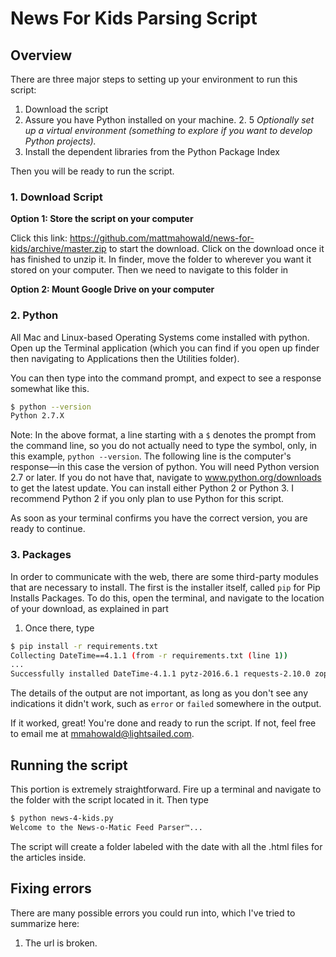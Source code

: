 # News For Kids Parsing Script

## Overview

There are three major steps to setting up your environment to run this script:

1. Download the script
2. Assure you have Python installed on your machine. 
    2. 5 *Optionally set up a virtual environment (something to explore if you want to develop Python projects).*
3. Install the dependent libraries from the Python Package Index

Then you will be ready to run the script.

### 1. Download Script

**Option 1: Store the script on your computer**

Click this link: https://github.com/mattmahowald/news-for-kids/archive/master.zip to start the 
download. Click on the download once it has finished to unzip it. In finder, move the folder
to wherever you want it stored on your computer. Then we need to navigate to 
this folder in 

**Option 2: Mount Google Drive on your computer**


### 2. Python
All Mac and Linux-based Operating Systems come installed with python. Open up the Terminal application (which you can find if you open up finder then navigating to Applications then the Utilities folder). 

You can then type into the command prompt, and expect to see a response somewhat like this.

```sh
$ python --version
Python 2.7.X
```

Note: In the above format, a line starting with a `$` denotes the prompt from the command line, 
so you do not actually need to type the symbol, only, in this example, `python --version`. 
The following line is the computer's response—in this case the version of python. You will 
need Python version 2.7 or later. If you do not have that, navigate to www.python.org/downloads 
to get the latest update. You can install either Python 2 or Python 3. I recommend Python 2 if
you only plan to use Python for this script.

As soon as your terminal confirms you have the correct version, you are ready to continue.

### 3. Packages
In order to communicate with the web, there are some third-party modules that are necessary
to install. The first is the installer itself, called `pip` for Pip Installs Packages. To do
this, open the terminal, and navigate to the location of your download, as explained in part
1. Once there, type 

```sh
$ pip install -r requirements.txt
Collecting DateTime==4.1.1 (from -r requirements.txt (line 1))
...
Successfully installed DateTime-4.1.1 pytz-2016.6.1 requests-2.10.0 zope.interface-4.2.0
```

The details of the output are not important, as long as you don't see any indications
it didn't work, such as `error` or `failed` somewhere in the output.

If it worked, great! You're done and ready to run the script. If not, feel free to email 
me at mmahowald@lightsailed.com.

## Running the script

This portion is extremely straightforward. Fire up a terminal and navigate to the folder
with the script located in it. Then type

```sh
$ python news-4-kids.py
Welcome to the News-o-Matic Feed Parser™...
```

The script will create a folder labeled with the date with all the .html files for
the articles inside.

## Fixing errors

There are many possible errors you could run into, which I've tried to summarize here:

1. The url is broken. 
